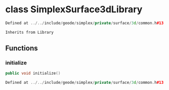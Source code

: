 # class SimplexSurface3dLibrary

```cpp
Defined at ../../include/geode/simplex/private/surface/3d/common.h#13
```

```cpp
Inherits from Library
```



## Functions

### initialize

```cpp
public void initialize()
```

```cpp
Defined at ../../include/geode/simplex/private/surface/3d/common.h#13
```



